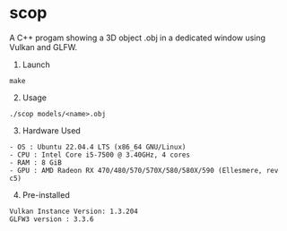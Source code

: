 # scop
A C++ progam showing a 3D object <file>.obj in a dedicated window using Vulkan and GLFW.

1) Launch
```
make
```

2) Usage
```
./scop models/<name>.obj
```

3) Hardware Used
```
- OS : Ubuntu 22.04.4 LTS (x86_64 GNU/Linux)
- CPU : Intel Core i5-7500 @ 3.40GHz, 4 cores
- RAM : 8 GiB
- GPU : AMD Radeon RX 470/480/570/570X/580/580X/590 (Ellesmere, rev c5)
```

4) Pre-installed
```
Vulkan Instance Version: 1.3.204
GLFW3 version : 3.3.6
```
